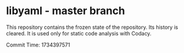 # libyaml - master branch

This repository contains the frozen state of the repository.
Its history is cleared. It is used only for static code
analysis with Codacy.

Commit Time: 1734397571
